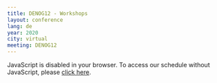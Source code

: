 ```yaml
---
title: DENOG12 - Workshops
layout: conference
lang: de
year: 2020
city: virtual
meeting: DENOG12
---
```


<pretalx-schedule event-url="https://pretalx.denog.de/denog12-workshops/" locale="en" format="grid" style="--pretalx-clr-primary: #3aa57c"></pretalx-schedule>
<noscript>
   <div class="pretalx-widget">
        <div class="pretalx-widget-info-message">
            JavaScript is disabled in your browser. To access our schedule without JavaScript,
            please <a target="_blank" href="https://pretalx.denog.de/denog12-workshops/schedule/">click here</a>.
        </div>
    </div>
</noscript>